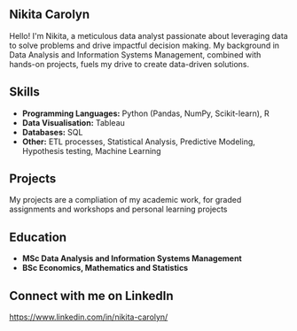 ## Nikita Carolyn

Hello! I'm Nikita, a meticulous data analyst passionate about leveraging data to solve problems and drive impactful decision making. My background in Data Analysis and Information Systems Management, combined with hands-on projects, fuels my drive to create data-driven solutions.

##   Skills

* **Programming Languages:** Python (Pandas, NumPy, Scikit-learn), R
* **Data Visualisation:** Tableau
* **Databases:** SQL
* **Other:** ETL processes, Statistical Analysis, Predictive Modeling, Hypothesis testing, Machine Learning

##   Projects

My projects are a compliation of my academic work, for graded assignments and workshops and personal learning projects

##   Education

* **MSc Data Analysis and Information Systems Management**
* **BSc Economics, Mathematics and Statistics**

##   Connect with me on LinkedIn
https://www.linkedin.com/in/nikita-carolyn/

